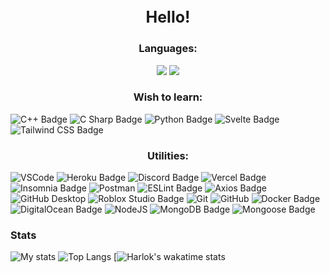 # <p align="center" style="font-size: 25px;"> Hello! </p>


###  <p align="center"> Languages: </p>
<p align="center">
<img src = "https://img.shields.io/badge/-JavaScript-EDD222?style=flat&logo=javascript&logoColor=white">
<img src = "https://img.shields.io/badge/Lua-2C2D72?logo=lua&logoColor=fff&style=flat">
</p>

### <p align="center"> Wish to learn: </p>
![C++ Badge](https://img.shields.io/badge/C%2B%2B-00599C?logo=cplusplus&logoColor=fff&style=flat)
![C Sharp Badge](https://img.shields.io/badge/C%23-239120?style=for-the-badge&logo=c-sharp&logoColor=white&style=flat)
![Python Badge](https://img.shields.io/badge/Python-3776AB?logo=python&logoColor=fff&style=flat)
![Svelte Badge](https://img.shields.io/badge/Svelte-FF3E00?logo=svelte&logoColor=fff&style=flat)
![Tailwind CSS Badge](https://img.shields.io/badge/Tailwind%20CSS-06B6D4?logo=tailwindcss&logoColor=fff&style=flat)



### <p align="center"> Utilities: </p>
![VSCode](https://img.shields.io/badge/-VSCode-007ACC?style=flat&logo=visual-studio-code&logoColor=white)
![Heroku Badge](https://img.shields.io/badge/Heroku-430098?logo=heroku&logoColor=fff&style=flat)
![Discord Badge](https://img.shields.io/badge/Discord-5865F2?logo=discord&logoColor=fff&style=flat)
![Vercel Badge](https://img.shields.io/badge/Vercel-000?logo=vercel&logoColor=fff&style=flat)
![Insomnia Badge](https://img.shields.io/badge/Insomnia-4000BF?logo=insomnia&logoColor=fff&style=flat)
![Postman](https://img.shields.io/badge/-Postman-FF6C37?style=flat&logo=postman&logoColor=white)
![ESLint Badge](https://img.shields.io/badge/ESLint-4B32C3?logo=eslint&logoColor=fff&style=flat)
![Axios Badge](https://img.shields.io/badge/Axios-5A29E4?logo=axios&logoColor=fff&style=flat)
![GitHub Desktop](https://img.shields.io/badge/GitHub%20Desktop-8034A9.svg?logo=github&logoColor=white)
![Roblox Studio Badge](https://img.shields.io/badge/Roblox%20Studio-00A2FF?logo=robloxstudio&logoColor=fff&style=flat)
![Git](https://img.shields.io/badge/-Git-F05032?style=flat&logo=git&logoColor=white)
![GitHub](https://img.shields.io/badge/-Github-181717?style=flat&logo=github&logoColor=white)
![Docker Badge](https://img.shields.io/badge/Docker-2496ED?logo=docker&logoColor=fff&style=flat)
![DigitalOcean Badge](https://img.shields.io/badge/DigitalOcean-0080FF?logo=digitalocean&logoColor=fff&style=flat)
![NodeJS](http://img.shields.io/badge/-NodeJS-6EBF20?style=flat&logo=node.js&logoColor=white)
![MongoDB Badge](https://img.shields.io/badge/MongoDB-47A248?logo=mongodb&logoColor=fff&style=flat)
![Mongoose Badge](https://img.shields.io/badge/Mongoose-800?logo=mongoose&logoColor=fff&style=flat)


### Stats

![My stats](https://github-readme-stats-rho-one-63.vercel.app/api?username=wothiuDev&show_icons=true&theme=github_dark&include_all_commits=true)
![Top Langs](https://github-readme-stats-rho-one-63.vercel.app/api/top-langs/?username=wothiuDev&show_icons=true&theme=github_dark&layout=compact)
[![Harlok's wakatime stats](https://github-readme-stats-rho-one-63.vercel.app/api//wakatime?username=wothiuDev)



